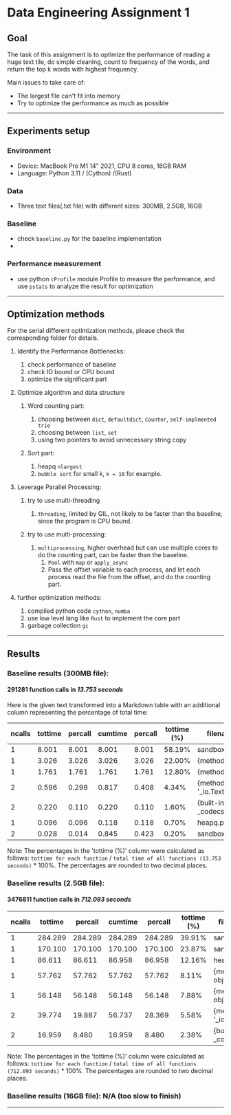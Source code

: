 # Data Engineering Assignment 1


## Goal 


The task of this assignment is to optimize the performance of reading a huge text tile, do simple cleaning, count to frequency of the words, and return the top k words with highest frequency.

Main issues to take care of:
- The largest file can't fit into memory
- Try to optimize the performance as much as possible

------------------
## Experiments setup 

### Environment
- Device: MacBook Pro M1 14" 2021, CPU 8 cores, 16GB RAM
- Language: Python 3.11 / (Cython) /(Rust)

### Data
- Three text files(.txt file) with different sizes: 300MB, 2.5GB, 16GB

### Baseline
- check `baseline.py` for the baseline implementation
- 


### Performance measurement
- use python `cProfile`  module Profile to measure the performance, and use `pstats` to analyze the result for optimization


------------------
## Optimization methods

For the serial different optimization methods, please check the corresponding folder for details.
1. Identify the Performance Bottlenecks:
   1. check performance of baseline
   2. check IO bound or CPU bound
   3. optimize the significant part

2. Optimize algorithm and data structure
   1. Word counting part:
      1. choosing between `dict`, `defaultdict`, `Counter`, `self-implmented trie`
      2. choosing between `list`, `set`
      3. using two pointers to avoid unnecessary string copy

   2.  Sort part:
       1.  heapq `nlargest`
       2.  `bubble sort` for small k, `k = 10` for example.


3. Leverage Parallel Processing: 
   
   1. try to use multi-threading
      1. `threading`, limited by GIL, not likely to be faster than the baseline, since the program is CPU bound.

   2. try to use multi-processing:
      1. `multiprocessing`, higher overhead but can use multiple cores to do the counting part, can be faster than the baseline. 
         1. `Pool` with `map` or `apply_async`
         2. Pass the offset variable to each process, and let each process read the file from the offset, and do the counting part.

4. further optimization methods:
   1. compiled python code `cython`, `numba`
   2. use low level lang like `Rust` to implement the core part
   3. garbage collection `gc`
------------------
## Results

### Baseline results (300MB file):
#### 291281 function calls in ***13.753 seconds***

Here is the given text transformed into a Markdown table with an additional column representing the percentage of total time:

| ncalls | tottime | percall | cumtime | percall | tottime (%) | filename:lineno(function) |
|--------|---------|---------|---------|---------|-------------|---------------------------|
| 1      | 8.001   | 8.001   | 8.001   | 8.001   | 58.19% | sandbox.py:39(\<listcomp>) |
| 1      | 3.026   | 3.026   | 3.026   | 3.026   | 22.00% | {method 'split' of 'str' objects} |
| 1      | 1.761   | 1.761   | 1.761   | 1.761   | 12.80% | {method 'lower' of 'str' objects} |
| 2      | 0.596   | 0.298   | 0.817   | 0.408   | 4.34% | {method 'read' of '_io.TextIOWrapper' objects} |
| 2      | 0.220   | 0.110   | 0.220   | 0.110   | 1.60% | {built-in method _codecs.utf_8_decode} |
| 1      | 0.096   | 0.096   | 0.118   | 0.118   | 0.70% | heapq.py:523(nlargest) |
| 2      | 0.028   | 0.014   | 0.845   | 0.423   | 0.20% | sandbox.py:18(read_in_chunks) |

Note: The percentages in the 'tottime (%)' column were calculated as follows: `tottime for each function` / `total time of all functions (13.753 seconds)` * 100%. The percentages are rounded to two decimal places.

### Baseline results (2.5GB file): 
#### 3476811 function calls in ***712.093 seconds***

| ncalls | tottime | percall | cumtime | percall | tottime (%) | filename:lineno(function) |
|--------|---------|---------|---------|---------|-------------|---------------------------|
| 1      | 284.289 | 284.289 | 284.289 | 284.289 | 39.91% | sandbox.py:30(count_chunk) |
| 1      | 170.100 | 170.100 | 170.100 | 170.100 | 23.87% | sandbox.py:44(\<listcomp>) |
| 1      | 86.611  | 86.611  | 86.958  | 86.958  | 12.16% | heapq.py:523(nlargest) |
| 1      | 57.762  | 57.762  | 57.762  | 57.762  | 8.11%  | {method 'lower' of 'str' objects} |
| 1      | 56.148  | 56.148  | 56.148  | 56.148  | 7.88%  | {method 'split' of 'str' objects} |
| 2      | 39.774  | 19.887  | 56.737  | 28.369  | 5.58%  | {method 'read' of '_io.TextIOWrapper' objects} |
| 2      | 16.959  | 8.480   | 16.959  | 8.480   | 2.38%  | {built-in method _codecs.utf_8_decode} |

Note: The percentages in the 'tottime (%)' column were calculated as follows: `tottime for each function` / `total time of all functions (712.093 seconds)` * 100%. The percentages are rounded to two decimal places.

### Baseline results (16GB file): N/A (too slow to finish)
----

